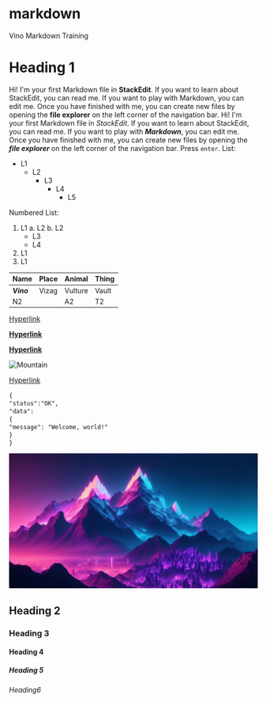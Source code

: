 # markdown
Vino Markdown Training
# Heading 1
Hi! I'm your first Markdown file in **StackEdit**. If you want to learn about StackEdit, you can read me. If you want to play with Markdown, you can edit me. Once you have finished with me, you can create new files by opening the **file explorer** on the left corner of the navigation bar.
Hi! I'm your first Markdown file in *StackEdit*. If you want to learn about StackEdit, you can read me. If you want to play with ___Markdown___, you can edit me. Once you have finished with me, you can create new files by opening the ***file explorer*** on the left corner of the navigation bar.
Press `enter`.
List:
* L1
	* L2
		* L3
			* L4
				* L5

Numbered List:
1. L1
	a. L2
	b. L2
	* L3
	* L4
2. L1
3. L1

Name |	Place	|	Animal	|	Thing
----	|	----	|	-----	|	----
___Vino___	|	Vizag	|	Vulture	|	Vault
N2	|	|	A2	|	T2

[Hyperlink](https://www.techwriterstribe.com/)

**[Hyperlink](https://www.techwriterstribe.com/)**

**[Hyperlink](https://www.techwriterstribe.com/ "Link Title")**

![Mountain](https://www.qs.com/wp-content/uploads/2015/07/facebook-76536_1280.png)

[Hyperlink](/Heading6)

```
{
"status":"OK",
"data":
{
"message": "Welcome, world!"
}
}
```
![Mountain2](Images/Mountain.jpg)



## Heading 2
### Heading 3
#### Heading 4
##### Heading 5
###### Heading6